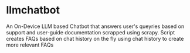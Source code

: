 # llmchatbot
An On-Device LLM based Chatbot that answers user's queyries based on support and user-guide documentation scrapped using scrapy. Script creates FAQs based on chat history on the fly using chat history to create more relevant FAQs
